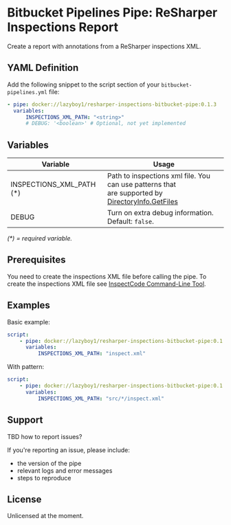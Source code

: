 ﻿# Bitbucket Pipelines Pipe: ReSharper Inspections Report

Create a report with annotations from a ReSharper inspections XML.

## YAML Definition

Add the following snippet to the script section of your `bitbucket-pipelines.yml` file:

```yaml
- pipe: docker://lazyboy1/resharper-inspections-bitbucket-pipe:0.1.3
  variables:
      INSPECTIONS_XML_PATH: "<string>"
      # DEBUG: '<boolean>' # Optional, not yet implemented
```

## Variables

| Variable                  | Usage                                                                                                                                                                                 |
| ------------------------- | ------------------------------------------------------------------------------------------------------------------------------------------------------------------------------------- |
| INSPECTIONS_XML_PATH (\*) | Path to inspections xml file. You can use patterns that <br/> are supported by [DirectoryInfo.GetFiles](https://docs.microsoft.com/en-us/dotnet/api/system.io.directoryinfo.getfiles) |
| DEBUG                     | Turn on extra debug information. Default: `false`.                                                                                                                                    |

_(\*) = required variable._

## Prerequisites

You need to create the inspections XML file before calling the pipe.
To create the inspections XML file see
[InspectCode Command-Line Tool](https://www.jetbrains.com/help/resharper/InspectCode.html).

## Examples

Basic example:

```yaml
script:
    - pipe: docker://lazyboy1/resharper-inspections-bitbucket-pipe:0.1.3
      variables:
          INSPECTIONS_XML_PATH: "inspect.xml"
```

With pattern:

```yaml
script:
    - pipe: docker://lazyboy1/resharper-inspections-bitbucket-pipe:0.1.3
      variables:
          INSPECTIONS_XML_PATH: "src/*/inspect.xml"
```

## Support

TBD how to report issues?

If you're reporting an issue, please include:

-   the version of the pipe
-   relevant logs and error messages
-   steps to reproduce

## License

Unlicensed at the moment.
